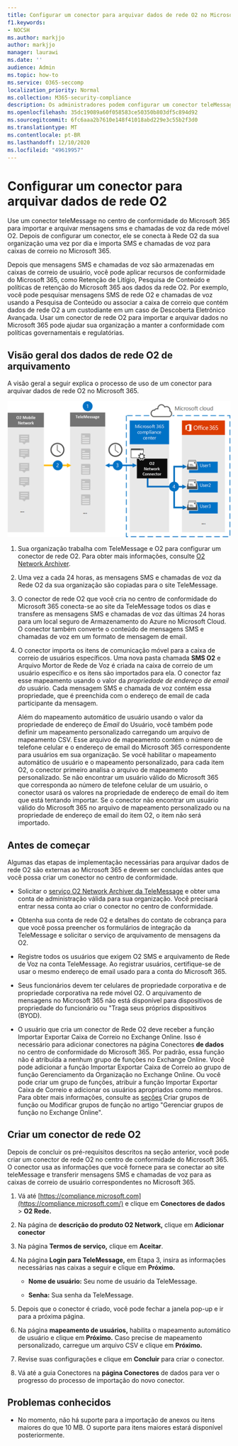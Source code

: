 ```yaml
---
title: Configurar um conector para arquivar dados de rede O2 no Microsoft 365
f1.keywords:
- NOCSH
ms.author: markjjo
author: markjjo
manager: laurawi
ms.date: ''
audience: Admin
ms.topic: how-to
ms.service: O365-seccomp
localization_priority: Normal
ms.collection: M365-security-compliance
description: Os administradores podem configurar um conector teleMessage para importar e arquivar dados SMS e MMS da rede móvel O2 no Microsoft 365. Isso permite arquivar dados de fontes de dados de terceiros no Microsoft 365 para que você possa usar recursos de conformidade como retenção legal, pesquisa de conteúdo e políticas de retenção para gerenciar dados de terceiros da sua organização.
ms.openlocfilehash: 35dc19089a60f058583ce50350b803df5c894d92
ms.sourcegitcommit: 6fc6aaa2b7610e148f41018abd229e3c55b2f3d0
ms.translationtype: MT
ms.contentlocale: pt-BR
ms.lasthandoff: 12/10/2020
ms.locfileid: "49619957"
---
```

# <a name="set-up-a-connector-to-archive-o2-network-data"></a>Configurar um conector para arquivar dados de rede O2

Use um conector teleMessage no centro de conformidade do Microsoft 365 para importar e arquivar mensagens sms e chamadas de voz da rede móvel O2. Depois de configurar um conector, ele se conecta à Rede O2 da sua organização uma vez por dia e importa SMS e chamadas de voz para caixas de correio no Microsoft 365.

Depois que mensagens SMS e chamadas de voz são armazenadas em caixas de correio de usuário, você pode aplicar recursos de conformidade do Microsoft 365, como Retenção de Litígio, Pesquisa de Conteúdo e políticas de retenção do Microsoft 365 aos dados da rede O2. Por exemplo, você pode pesquisar mensagens SMS de rede O2 e chamadas de voz usando a Pesquisa de Conteúdo ou associar a caixa de correio que contém dados de rede O2 a um custodiante em um caso de Descoberta Eletrônico Avançada. Usar um conector de rede O2 para importar e arquivar dados no Microsoft 365 pode ajudar sua organização a manter a conformidade com políticas governamentais e regulatórias.

## <a name="overview-of-archiving-o2-network-data"></a>Visão geral dos dados de rede O2 de arquivamento

A visão geral a seguir explica o processo de uso de um conector para arquivar dados de rede O2 no Microsoft 365.

![Fluxo de trabalho de arquivamento de rede O2](../media/O2NetworkConnectorWorkflow.png)

1. Sua organização trabalha com TeleMessage e O2 para configurar um conector de rede O2. Para obter mais informações, consulte [O2 Network Archiver](https://www.telemessage.com/office365-activation-for-o2-network-archiver).

2. Uma vez a cada 24 horas, as mensagens SMS e chamadas de voz da Rede O2 da sua organização são copiadas para o site TeleMessage.

3. O conector de rede O2 que você cria no centro de conformidade do Microsoft 365 conecta-se ao site da TeleMessage todos os dias e transfere as mensagens SMS e chamadas de voz das últimas 24 horas para um local seguro de Armazenamento do Azure no Microsoft Cloud. O conector também converte o conteúdo de mensagens SMS e chamadas de voz em um formato de mensagem de email.

4. O conector importa os itens de comunicação móvel para a caixa de correio de usuários específicos. Uma nova pasta chamada **SMS O2** e Arquivo Mortor de Rede de Voz é criada na caixa de correio de um usuário específico e os itens são importados para ela. O conector faz esse mapeamento usando o valor da *propriedade de endereço de email do* usuário. Cada mensagem SMS e chamada de voz contém essa propriedade, que é preenchida com o endereço de email de cada participante da mensagem.

   Além do mapeamento automático de usuário usando o valor da propriedade de endereço de *Email* do Usuário, você também pode definir um mapeamento personalizado carregando um arquivo de mapeamento CSV. Esse arquivo de mapeamento contém o número de telefone celular e o endereço de email do Microsoft 365 correspondente para usuários em sua organização. Se você habilitar o mapeamento automático de usuário e o mapeamento personalizado, para cada item O2, o conector primeiro analisa o arquivo de mapeamento personalizado. Se não encontrar um usuário válido do Microsoft 365 que corresponda ao número de telefone celular de um usuário, o conector usará os valores na propriedade de endereço de email do item que está tentando importar. Se o conector não encontrar um usuário válido do Microsoft 365 no arquivo de mapeamento personalizado ou na propriedade de endereço de email do item O2, o item não será importado.

## <a name="before-you-begin"></a>Antes de começar

Algumas das etapas de implementação necessárias para arquivar dados de rede O2 são externas ao Microsoft 365 e devem ser concluídas antes que você possa criar um conector no centro de conformidade.

- Solicitar o [serviço O2 Network Archiver da TeleMessage](https://www.telemessage.com/mobile-archiver/order-mobile-archiver-for-o365/) e obter uma conta de administração válida para sua organização. Você precisará entrar nessa conta ao criar o conector no centro de conformidade.

- Obtenha sua conta de rede O2 e detalhes do contato de cobrança para que você possa preencher os formulários de integração da TeleMessage e solicitar o serviço de arquivamento de mensagens da O2.

- Registre todos os usuários que exigem O2 SMS e arquivamento de Rede de Voz na conta TeleMessage. Ao registrar usuários, certifique-se de usar o mesmo endereço de email usado para a conta do Microsoft 365.

- Seus funcionários devem ter celulares de propriedade corporativa e de propriedade corporativa na rede móvel O2. O arquivamento de mensagens no Microsoft 365 não está disponível para dispositivos de propriedade do funcionário ou "Traga seus próprios dispositivos (BYOD).

- O usuário que cria um conector de Rede O2 deve receber a função Importar Exportar Caixa de Correio no Exchange Online. Isso é necessário para adicionar conectores na página Conectores **de dados** no centro de conformidade do Microsoft 365. Por padrão, essa função não é atribuída a nenhum grupo de funções no Exchange Online. Você pode adicionar a função Importar Exportar Caixa de Correio ao grupo de função Gerenciamento da Organização no Exchange Online. Ou você pode criar um grupo de funções, atribuir a função Importar Exportar Caixa de Correio e adicionar os usuários apropriados como membros. Para obter mais informações, consulte [](https://docs.microsoft.com/Exchange/permissions-exo/role-groups#modify-role-groups) as [seções](https://docs.microsoft.com/Exchange/permissions-exo/role-groups#create-role-groups) Criar grupos de função ou Modificar grupos de função no artigo "Gerenciar grupos de função no Exchange Online".

## <a name="create-an-o2-network-connector"></a>Criar um conector de rede O2

Depois de concluir os pré-requisitos descritos na seção anterior, você pode criar um conector de rede O2 no centro de conformidade do Microsoft 365. O conector usa as informações que você fornece para se conectar ao site teleMessage e transferir mensagens SMS e chamadas de voz para as caixas de correio de usuário correspondentes no Microsoft 365.

1. Vá até [https://compliance.microsoft.com](https://compliance.microsoft.com/) e clique em **Conectores de dados** \> **O2 Rede.**

2. Na página de **descrição do produto O2 Network,** clique em **Adicionar conector**

3. Na página **Termos de serviço,** clique em **Aceitar**.

4. Na página **Login para TeleMessage,** em Etapa 3, insira as informações necessárias nas caixas a seguir e clique em **Próximo.**

   - **Nome de usuário:** Seu nome de usuário da TeleMessage.

   - **Senha:** Sua senha da TeleMessage.

5. Depois que o conector é criado, você pode fechar a janela pop-up e ir para a próxima página.

6. Na página **mapeamento de usuários,** habilita o mapeamento automático de usuário e clique em **Próximo.** Caso precise de mapeamento personalizado, carregue um arquivo CSV e clique em **Próximo.**

7. Revise suas configurações e clique em **Concluir** para criar o conector.

8. Vá até a guia Conectores na **página Conectores** de dados para ver o progresso do processo de importação do novo conector.

## <a name="known-issues"></a>Problemas conhecidos

- No momento, não há suporte para a importação de anexos ou itens maiores do que 10 MB. O suporte para itens maiores estará disponível posteriormente.
